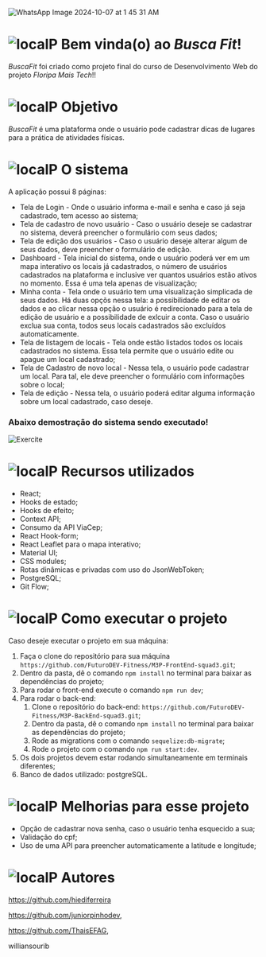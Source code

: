 ﻿
![WhatsApp Image 2024-10-07 at 1 45 31 AM](https://github.com/user-attachments/assets/c11ab800-2d05-4780-9834-13deff941a73)

# ![localP](https://github.com/hiediferreira/Exercite/assets/150954299/bdd10282-bb44-4da8-a800-f38c3a66f4e3) Bem vinda(o) ao *Busca Fit*! 

*BuscaFit* foi criado como projeto final do curso de Desenvolvimento Web do projeto *Floripa Mais Tech*!!

# ![localP](https://github.com/hiediferreira/Exercite/assets/150954299/bdd10282-bb44-4da8-a800-f38c3a66f4e3) Objetivo
*BuscaFit* é uma plataforma onde o usuário pode cadastrar dicas de lugares para a prática de atividades físicas.

# ![localP](https://github.com/hiediferreira/Exercite/assets/150954299/bdd10282-bb44-4da8-a800-f38c3a66f4e3) O sistema

A aplicação possui 8 páginas:
* Tela de Login - Onde o usuário informa e-mail e senha e caso já seja cadastrado, tem acesso ao sistema;
* Tela de cadastro de novo usuário - Caso o usuário deseje se cadastrar no sistema, deverá preencher o formulário com seus dados;
* Tela de edição dos usuários - Caso o usuário deseje alterar algum de seus dados, deve preencher o formulário de edição.
* Dashboard - Tela inicial do sistema, onde o usuário poderá ver em um mapa interativo os locais já cadastrados, o número de usuários cadastrados na plataforma e inclusive ver quantos usuários estão ativos no momento. Essa é uma tela apenas de visualização;
* Minha conta - Tela onde o usuário tem uma visualização simplicada de seus dados. Há duas opçõs nessa tela: a possibilidade de editar os dados e ao clicar nessa opção o usuário é redirecionado para a tela de edição de usuário e a possibilidade de exlcuir a conta. Caso o usuário exclua sua conta, todos seus locais cadastrados são excluídos automaticamente.
* Tela de listagem de locais - Tela onde estão listados todos os locais cadastrados no sistema. Essa tela permite que o usuário edite ou apague um local cadastrado;
* Tela de Cadastro de novo local - Nessa tela, o usuário pode cadastrar um local. Para tal, ele deve preencher o formulário com informações sobre o local;
* Tela de edição - Nessa tela, o usuário poderá editar alguma informação sobre um local cadastrado, caso deseje.
  
### Abaixo demostração do sistema sendo executado!


![Exercite](https://github.com/hiediferreira/Exercite/assets/150954299/20aa01eb-70e2-4b74-9fca-eed9901c2cfe)

# ![localP](https://github.com/hiediferreira/Exercite/assets/150954299/bdd10282-bb44-4da8-a800-f38c3a66f4e3) Recursos utilizados
* React;
* Hooks de estado;
* Hooks de efeito;
* Context API;
* Consumo da API ViaCep;
* React Hook-form;
* React Leaflet para o mapa interativo;
* Material UI;
* CSS modules;
* Rotas dinâmicas e privadas com uso do JsonWebToken;
* PostgreSQL;
* Git Flow;

# ![localP](https://github.com/hiediferreira/Exercite/assets/150954299/bdd10282-bb44-4da8-a800-f38c3a66f4e3) Como executar o projeto
Caso deseje executar o projeto em sua máquina:
1. Faça o clone do repositório para sua máquina `https://github.com/FuturoDEV-Fitness/M3P-FrontEnd-squad3.git`;
2. Dentro da pasta, dê o comando `npm install` no terminal para baixar as dependências do projeto;
3. Para rodar o front-end execute o comando `npm run dev`;
4. Para rodar o back-end:
   1. Clone o repositório do back-end: `https://github.com/FuturoDEV-Fitness/M3P-BackEnd-squad3.git`;
   2. Dentro da pasta, dê o comando `npm install` no terminal para baixar as dependências do projeto;
   3. Rode as migrations com o comando `sequelize:db-migrate`;
   4. Rode o projeto com o comando `npm run start:dev`.
5. Os dois projetos devem estar rodando simultaneamente em terminais diferentes;
6. Banco de dados utilizado: postgreSQL.

# ![localP](https://github.com/hiediferreira/Exercite/assets/150954299/bdd10282-bb44-4da8-a800-f38c3a66f4e3) Melhorias para esse projeto
* Opção de cadastrar nova senha, caso o usuário tenha esquecido a sua;
* Validação do cpf;
* Uso de uma API para preencher automaticamente a latitude e longitude;

# ![localP](https://github.com/hiediferreira/Exercite/assets/150954299/bdd10282-bb44-4da8-a800-f38c3a66f4e3) Autores
https://github.com/hiediferreira 

https://github.com/juniorpinhodev, 

https://github.com/ThaisEFAG, 

williansourib
  

